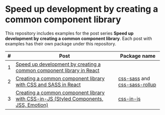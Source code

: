 # Speed up development by creating a common component library

This repository includes examples for the post series **Speed up development by creating a common component library**.
Each post with examples has their own package under this repository.

| #   | Post                                                                                                                                                                                                     | Package name                                                                                  |
| --- | -------------------------------------------------------------------------------------------------------------------------------------------------------------------------------------------------------- | --------------------------------------------------------------------------------------------- |
| 1   | [Speed up development by creating a common component library in React](https://dev.to/akirautio/speed-up-development-by-creating-a-common-component-library-1-introduction-457k)                         |                                                                                               |
| 2   | [Creating a common component library with CSS and SASS in React](https://dev.to/akirautio/creating-a-common-component-library-with-css-and-sass-in-react-3i2h)                                           | [css-sass](https://github.com/ARautio/common-components-post/tree/master/packages/css-sass) and [css-sass-rollup](https://github.com/ARautio/common-components-post/tree/master/packages/css-sass-rollup)   |
| 3   | [ Creating a common component library with CSS-in-JS (Styled Components, JSS, Emotion) ](https://dev.to/akirautio/creating-a-common-component-library-with-css-in-js-styled-components-jss-emotion-47j9) | [css-in-js](https://github.com/ARautio/common-components-post/tree/master/packages/css-in-js) |
